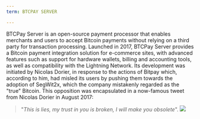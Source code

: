 ```yaml
---
term: BTCPAY SERVER

---
```

BTCPay Server is an open-source payment processor that enables merchants and users to accept Bitcoin payments without relying on a third party for transaction processing. Launched in 2017, BTCPay Server provides a Bitcoin payment integration solution for e-commerce sites, with advanced features such as support for hardware wallets, billing and accounting tools, as well as compatibility with the Lightning Network. Its development was initiated by Nicolas Dorier, in response to the actions of Bitpay which, according to him, had misled its users by pushing them towards the adoption of SegWit2x, which the company mistakenly regarded as the "true" Bitcoin. This opposition was encapsulated in a now-famous tweet from Nicolas Dorier in August 2017:

> "_This is lies, my trust in you is broken, I will make you obsolete_".
![](../../dictionnaire/assets/53.webp)
